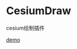 # CesiumDraw
cesium绘制插件

[demo]([https://markdown.com.cn](https://ethan-zf.github.io/CesiumDraw/examples/index.html)https://ethan-zf.github.io/CesiumDraw/examples/index.html)
